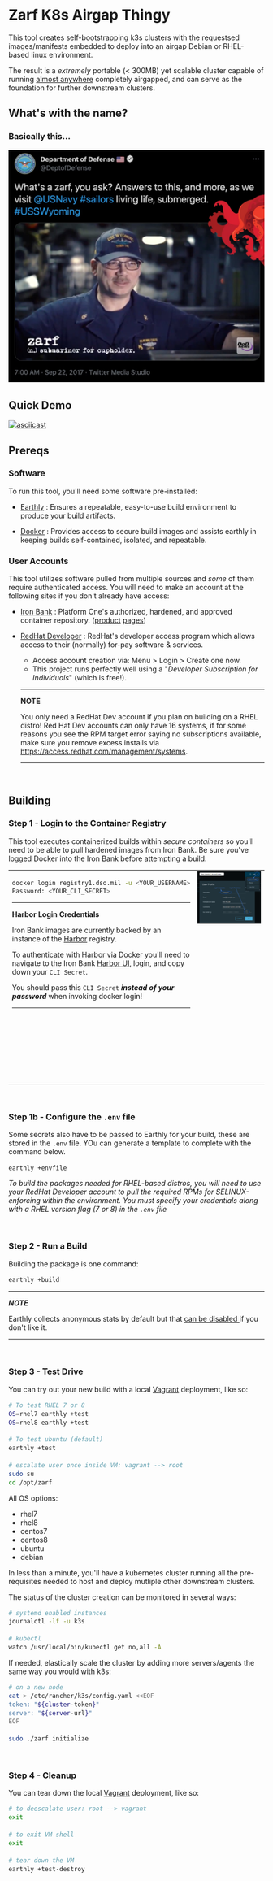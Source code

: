 # Zarf K8s Airgap Thingy

This tool creates self-bootstrapping k3s clusters with the requestsed images/manifests embedded to deploy into an airgap Debian or RHEL-based linux environment.  

The result is a _extremely_ portable (< 300MB) yet scalable cluster capable of running [almost anywhere](https://k3s.io/) completely airgapped, and can serve as the foundation for further downstream clusters.

## What's with the name?
### Basically this...
![zarf definition](.images/zarf-dod.jpg)


## Quick Demo

[![asciicast](https://asciinema.org/a/ua6O4JHCy6LT2eXEy78QvbbfC.svg)](https://asciinema.org/a/ua6O4JHCy6LT2eXEy78QvbbfC)

## Prereqs

### Software
To run this tool, you'll need some software pre-installed:

- [Earthly](https://earthly.dev/) : Ensures a repeatable, easy-to-use build environment to produce your build artifacts.

- [Docker](https://www.docker.com/products/docker-desktop) : Provides access to secure build images and assists earthly in keeping builds self-contained, isolated, and repeatable.

### User Accounts
This tool utilizes software pulled from multiple sources and _some_ of them require authenticated access.  You will need to make an account at the following sites if you don't already have access:

- [Iron Bank](https://registry1.dso.mil/) : Platform One's authorized, hardened, and approved container repository. ([product](https://p1.dso.mil/#/products/iron-bank/) [pages](https://ironbank.dso.mil/))

- [RedHat Developer](https://developers.redhat.com/) : RedHat's developer access program which allows access to their (normally) for-pay software & services.
  - Access account creation via: Menu > Login > Create one now.
  - This project runs perfectly well using a "_Developer Subscription for Individuals_" (which is free!).

  ---

  **NOTE**

  You only need a RedHat Dev account if you plan on building on a RHEL distro!  Red Hat Dev accounts can only have 16 systems, if for some reasons you see the RPM target error saying no subscriptions available, make sure you remove excess installs via  https://access.redhat.com/management/systems.

  ---

&nbsp;

## Building

### Step 1 - Login to the Container Registry

This tool executes containerized builds within _secure containers_ so you'll need to be able to pull hardened images from Iron Bank.  Be sure you've logged Docker into the Iron Bank before attempting a build:

<table>
<tr valign="top">
<td>
<div>

```sh
docker login registry1.dso.mil -u <YOUR_USERNAME>
Password: <YOUR_CLI_SECRET>
```

</div>
<div>

---

**Harbor Login Credentials**

Iron Bank images are currently backed by an instance of the [Harbor](https://goharbor.io) registry.

To authenticate with Harbor via Docker you'll need to navigate to the Iron Bank [Harbor UI](https://registry1.dso.mil/harbor), login, and copy down your `CLI Secret`.

You should pass this `CLI Secret` **_instead of your password_** when invoking docker login!

---

</div>
</td>
<td width="503" height="415">
  <img src=".images/harbor-credentials.png">
</td>
</tr>
</table>

&nbsp;


### Step 1b - Configure the `.env` file

Some secrets also have to be passed to Earthly for your build, these are stored in the `.env` file.  YOu can generate a template to complete with the command below. 

`earthly +envfile`

_To build the packages needed for RHEL-based distros, you will need to use your RedHat Developer account to pull the required RPMs for SELINUX-enforcing within the environment.  You must specify your credentials along with a RHEL version flag (7 or 8) in the `.env` file_

&nbsp;

### Step 2 - Run a Build

Building the package is one command:

```sh
earthly +build
```

---

***NOTE***

Earthly collects anonymous stats by default but that [can be disabled ](https://docs.earthly.dev/docs/misc/data-collection#disabling-analytics) if you don't like it.

---

&nbsp;

### Step 3 - Test Drive

You can try out your new build with a local [Vagrant](https://www.vagrantup.com/) deployment, like so:

```bash
# To test RHEL 7 or 8
OS=rhel7 earthly +test
OS=rhel8 earthly +test

# To test ubuntu (default)
earthly +test

# escalate user once inside VM: vagrant --> root
sudo su
cd /opt/zarf
```

All OS options:
- rhel7
- rhel8
- centos7
- centos8
- ubuntu
- debian 

In less than a minute, you'll have a kubernetes cluster running all the pre-requisites needed to host and deploy mutliple other downstream clusters.

The status of the cluster creation can be monitored in several ways:

```bash
# systemd enabled instances
journalctl -lf -u k3s

# kubectl
watch /usr/local/bin/kubectl get no,all -A
```
If needed, elastically scale the cluster by adding more servers/agents the same way you would with k3s:

```bash
# on a new node
cat > /etc/rancher/k3s/config.yaml <<EOF
token: "${cluster-token}"
server: "${server-url}"
EOF

sudo ./zarf initialize
```

&nbsp;

### Step 4 - Cleanup

You can tear down the local [Vagrant](https://www.vagrantup.com/) deployment, like so:

```bash
# to deescalate user: root --> vagrant
exit

# to exit VM shell
exit

# tear down the VM
earthly +test-destroy
```

